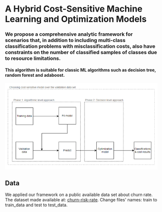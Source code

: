 #  A Hybrid Cost-Sensitive Machine Learning and Optimization Models

### We propose a comprehensive analytic framework for scenarios that, in addition to including multi-class classification problems with misclassification costs, also have constraints on the number of classified samples of classes due to resource limitations.
#### This algorithm is suitable for classic ML algorithms such as decision tree, random forest and adaboost.

![algorithm](algorithm.png)


## Data
We applied our framework on a public available data set about churn rate.
The dataset made available at: [churn-risk-rate](https://www.kaggle.com/datasets/imsparsh/churn-risk-rate-hackerearth-ml).
Change files' names: train to train_data and test to test_data.

